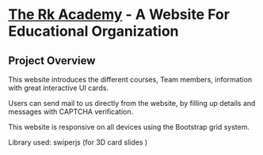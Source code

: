 # [The Rk Academy](https://the-rk-academy.netlify.app/) - A Website For Educational Organization


## Project Overview

This website introduces the different courses, Team members, information with great interactive UI cards.

Users can send mail to us directly from the website, by filling up details and messages with CAPTCHA verification.

This website is responsive on all devices using the Bootstrap grid system.

Library used: swiperjs (for 3D card slides )